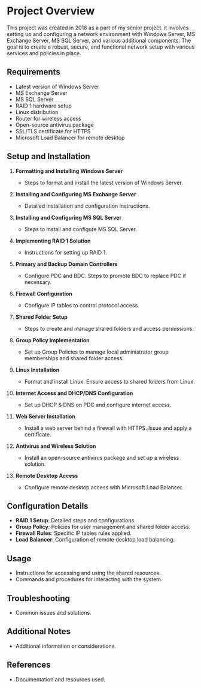 # Project Overview

This project was created in 2016 as a part of my senior project. it involves setting up and configuring a network environment with Windows Server, MS Exchange Server, MS SQL Server, and various additional components. The goal is to create a robust, secure, and functional network setup with various services and policies in place.

## Requirements

- Latest version of Windows Server
- MS Exchange Server
- MS SQL Server
- RAID 1 hardware setup
- Linux distribution
- Router for wireless access
- Open-source antivirus package
- SSL/TLS certificate for HTTPS
- Microsoft Load Balancer for remote desktop

## Setup and Installation

1. **Formatting and Installing Windows Server**
   - Steps to format and install the latest version of Windows Server.

2. **Installing and Configuring MS Exchange Server**
   - Detailed installation and configuration instructions.

3. **Installing and Configuring MS SQL Server**
   - Steps to install and configure MS SQL Server.

4. **Implementing RAID 1 Solution**
   - Instructions for setting up RAID 1.

5. **Primary and Backup Domain Controllers**
   - Configure PDC and BDC. Steps to promote BDC to replace PDC if necessary.

6. **Firewall Configuration**
   - Configure IP tables to control protocol access.

7. **Shared Folder Setup**
   - Steps to create and manage shared folders and access permissions.

8. **Group Policy Implementation**
   - Set up Group Policies to manage local administrator group memberships and shared folder access.

9. **Linux Installation**
   - Format and install Linux. Ensure access to shared folders from Linux.

10. **Internet Access and DHCP/DNS Configuration**
    - Set up DHCP & DNS on PDC and configure internet access.

11. **Web Server Installation**
    - Install a web server behind a firewall with HTTPS. Issue and apply a certificate.

12. **Antivirus and Wireless Solution**
    - Install an open-source antivirus package and set up a wireless solution.

13. **Remote Desktop Access**
    - Configure remote desktop access with Microsoft Load Balancer.

## Configuration Details

- **RAID 1 Setup**: Detailed steps and configurations.
- **Group Policy**: Policies for user management and shared folder access.
- **Firewall Rules**: Specific IP tables rules applied.
- **Load Balancer**: Configuration of remote desktop load balancing.

## Usage

- Instructions for accessing and using the shared resources.
- Commands and procedures for interacting with the system.

## Troubleshooting

- Common issues and solutions.

## Additional Notes

- Additional information or considerations.

## References

- Documentation and resources used.
